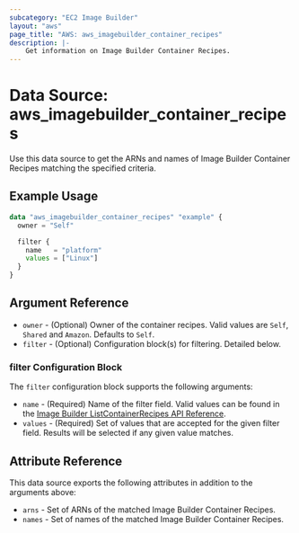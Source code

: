 ```yaml
---
subcategory: "EC2 Image Builder"
layout: "aws"
page_title: "AWS: aws_imagebuilder_container_recipes"
description: |-
    Get information on Image Builder Container Recipes.
---
```


# Data Source: aws_imagebuilder_container_recipes

Use this data source to get the ARNs and names of Image Builder Container Recipes matching the specified criteria.

## Example Usage

```terraform
data "aws_imagebuilder_container_recipes" "example" {
  owner = "Self"

  filter {
    name   = "platform"
    values = ["Linux"]
  }
}
```

## Argument Reference

* `owner` - (Optional) Owner of the container recipes. Valid values are `Self`, `Shared` and `Amazon`. Defaults to `Self`.
* `filter` - (Optional) Configuration block(s) for filtering. Detailed below.

### filter Configuration Block

The `filter` configuration block supports the following arguments:

* `name` - (Required) Name of the filter field. Valid values can be found in the [Image Builder ListContainerRecipes API Reference](https://docs.aws.amazon.com/imagebuilder/latest/APIReference/API_ListContainerRecipes.html).
* `values` - (Required) Set of values that are accepted for the given filter field. Results will be selected if any given value matches.

## Attribute Reference

This data source exports the following attributes in addition to the arguments above:

* `arns` - Set of ARNs of the matched Image Builder Container Recipes.
* `names` - Set of names of the matched Image Builder Container Recipes.
